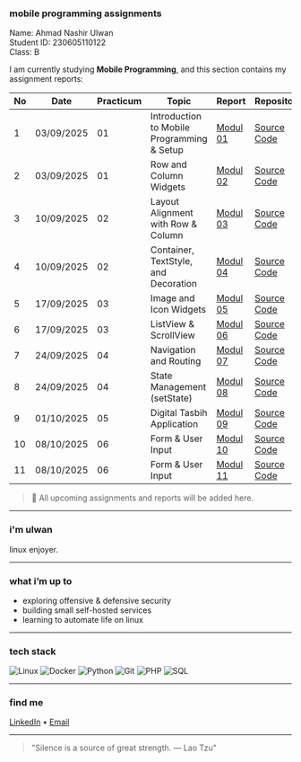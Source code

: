 ### mobile programming assignments

Name: Ahmad Nashir Ulwan  
Student ID: 230605110122  
Class: B

I am currently studying **Mobile Programming**, and this section contains my assignment reports:

| No | Date       | Practicum | Topic                                | Report | Repository |
|----|------------|-----------|--------------------------------------|--------|------------|
| 1  | 03/09/2025 | 01 | Introduction to Mobile Programming & Setup | [Modul 01](https://drive.google.com/file/d/1mExABuUrkHI9Um-pWPBfBD9tiHYjxYfJ/view?usp=drive_link) | [Source Code](https://github.com/nashirulwan/mobile_programming/tree/main/modul_1) |
| 2  | 03/09/2025 | 01 | Row and Column Widgets | [Modul 02](https://drive.google.com/file/d/1T66kyLsAh0bC4QJ33hkkT1-BepNOnSB5/view?usp=drive_link) | [Source Code](https://github.com/nashirulwan/mobile_programming/tree/main/modul_2) |
| 3  | 10/09/2025 | 02 | Layout Alignment with Row & Column | [Modul 03](https://drive.google.com/file/d/1RSJDrXPBU3fKiRq7b9JOWNfMfUKTOLg4/view?usp=drive_link) | [Source Code](https://github.com/nashirulwan/mobile_programming/tree/main/modul_3) |
| 4  | 10/09/2025 | 02 | Container, TextStyle, and Decoration | [Modul 04](https://drive.google.com/file/d/1SQppYrZPX5Mp1jKlcmX4v1mWQdQahaSM/view?usp=drive_link) | [Source Code](https://github.com/nashirulwan/mobile_programming/tree/main/modul_4) |
| 5  | 17/09/2025 | 03 | Image and Icon Widgets | [Modul 05](https://drive.google.com/file/d/1B5EdSc2lna427Fh9DWk9YP0_Hqjnl1KT/view?usp=drive_link) | [Source Code](https://github.com/nashirulwan/mobile_programming/tree/main/modul_5) |
| 6  | 17/09/2025 | 03 | ListView & ScrollView | [Modul 06](https://drive.google.com/file/d/1BRWTWOAuAk2DAJNbjc1rBH7YonfQrX3G/view?usp=drive_link) | [Source Code](https://github.com/nashirulwan/mobile_programming/tree/main/modul_6) |
| 7  | 24/09/2025 | 04 | Navigation and Routing | [Modul 07](https://drive.google.com/file/d/1Da1Nuhwt8cxDjBo8i8qODqPxjs6kU_OW/view?usp=drive_link) | [Source Code](https://github.com/nashirulwan/mobile_programming/tree/main/modul_7) |
| 8  | 24/09/2025 | 04 | State Management (setState) | [Modul 08](https://drive.google.com/file/d/17hTOykXcRp7Zly7Mm18XPRxpbjyEeHj3/view?usp=drive_link) | [Source Code](https://github.com/nashirulwan/mobile_programming/tree/main/modul_8) |
| 9  | 01/10/2025 | 05 | Digital Tasbih Application | [Modul 09](https://drive.google.com/file/d/1wv70OLekQjYOaUzI9PW3xvGFZgDczf5R/view?usp=drive_link) | [Source Code](https://github.com/nashirulwan/mobile_programming/tree/main/modul_9) |
| 10 | 08/10/2025 | 06 | Form & User Input | [Modul 10](https://drive.google.com/file/d/17uHrOvRdnVdYNVFTU1gd34oudy4nh85W/view?usp=drive_link) | [Source Code](https://github.com/nashirulwan/mobile_programming/tree/main/modul_10) |
| 11 | 08/10/2025 | 06 | Form & User Input | [Modul 11](https://drive.google.com/file/d/1dIQZ2l0OgDLlLe0YfPC-mZV6xqmvkiIw/view?usp=drive_link) | [Source Code](https://github.com/nashirulwan/mobile_programming_practicum/tree/main/modul_11) |

> 📌 All upcoming assignments and reports will be added here.

---

### i'm ulwan 

linux enjoyer.  

---

### what i’m up to 
- exploring offensive & defensive security  
- building small self-hosted services  
- learning to automate life on linux  

---

### tech stack  
![Linux](https://img.shields.io/badge/-Linux-FCC624?style=flat&logo=linux&logoColor=000)
![Docker](https://img.shields.io/badge/-Docker-2496ED?style=flat&logo=docker&logoColor=fff)
![Python](https://img.shields.io/badge/-Python-3776AB?style=flat&logo=python&logoColor=fff)
![Git](https://img.shields.io/badge/-Git-F05032?style=flat&logo=git&logoColor=fff)
![PHP](https://img.shields.io/badge/-PHP-777BB4?style=flat&logo=php&logoColor=fff)
![SQL](https://img.shields.io/badge/-SQL-4479A1?style=flat&logo=mysql&logoColor=fff)

---

### find me  
[LinkedIn](https://www.linkedin.com/in/ahmad-nashir-ulwan-19071428b/) • [Email](mailto:ahmadnasirulwan@gmail.com)

---

> "Silence is a source of great strength. — Lao Tzu"

